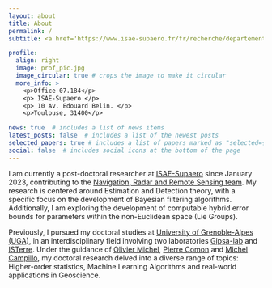 ```yaml
---
layout: about
title: About
permalink: /
subtitle: <a href='https://www.isae-supaero.fr/fr/recherche/departements/departement-electronique-optronique-et-signal-deos/groupe-de-recherche-navigation/groupe-de-recherche-navir%C2%B2es/'>University of Toulouse, ISAE-Supaero</a>.

profile:
  align: right
  image: prof_pic.jpg
  image_circular: true # crops the image to make it circular
  more_info: >
    <p>Office 07.184</p>
    <p> ISAE-Supaero </p>
    <p> 10 Av. Edouard Belin. </p>
    <p>Toulouse, 31400</p>

news: true  # includes a list of news items
latest_posts: false  # includes a list of the newest posts
selected_papers: true # includes a list of papers marked as "selected={true}"
social: false  # includes social icons at the bottom of the page
---
```

I am currently a post-doctoral researcher at [ISAE-Supaero](https://www.isae-supaero.fr/fr/) since January 2023, contributing to the [Navigation, Radar and Remote Sensing team](https://www.isae-supaero.fr/fr/recherche/departements/departement-electronique-optronique-et-signal-deos/groupe-de-recherche-navigation/groupe-de-recherche-navir%C2%B2es/). My research is centered around Estimation and Detection theory, with a specific focus on the development of Bayesian filtering algorithms. Additionally, I am exploring the development of computable hybrid error bounds for parameters within the non-Euclidean space (Lie Groups).  

Previously, I pursued my doctoral studies at [University of Grenoble-Alpes (UGA)](https://www.univ-grenoble-alpes.fr/), in an interdisciplinary field involving two laboratories [Gipsa-lab](https://www.gipsa-lab.grenoble-inp.fr/) and [ISTerre](https://www.isterre.fr/). Under the guidance of [Olivier Michel](https://www.gipsa-lab.grenoble-inp.fr/user/olivier.michel), [Pierre Comon](https://www.gipsa-lab.grenoble-inp.fr/~pierre.comon/) and [Michel Campillo](https://www.isterre.fr/annuaire/pages-web-du-personnel/michel-campillo/), my doctoral research delved into a diverse range of topics: Higher-order statistics, Machine Learning Algorithms and real-world applications in Geoscience.

